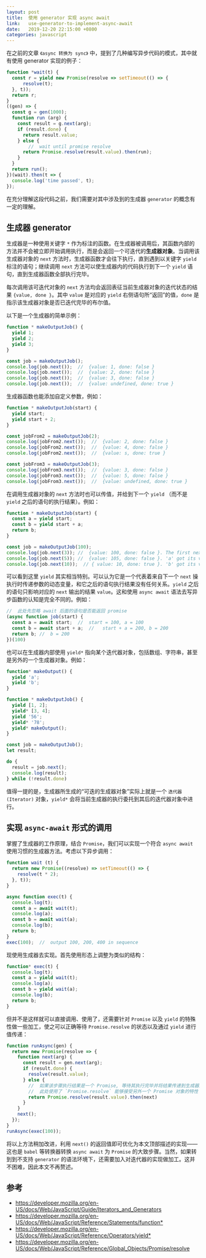 ```yaml
---
layout: post
title:  使用 generator 实现 async await
link:   use-generator-to-implement-async-await
date:   2019-12-20 22:15:00 +0800
categories: javascript
---
```


在之前的文章 `《async 转换为 sync》` 中，提到了几种编写异步代码的模式，其中就有使用 generator 实现的例子：

```javascript
function *wait(t) {
  const r = yield new Promise(resolve => setTimeout(() => {
      resolve(t);
  }, t));
  return r;
}
((gen) => {
  const g = gen(1000);
  function run (arg) {
    const result = g.next(arg);
    if (result.done) {
      return result.value;
    } else {
        //  wait until promise resolve
      return Promise.resolve(result.value).then(run);
    }
  }
  return run();
})(wait).then(t => {
  console.log('time passed', t);
});
```

在充分理解这段代码之前，我们需要对其中涉及到的生成器 `generator` 的概念有一定的理解。

## 生成器 generator

生成器是一种使用关键字 `*` 作为标注的函数。在生成器被调用后，其函数内部的方法并不会被立即开始调用执行，而是会返回一个可迭代的**生成器对象**。当调用该生成器对象的 `next` 方法时，生成器函数才会往下执行，直到遇到以关键字 `yield` 标注的语句；继续调用 `next` 方法可以使生成器内的代码执行到下一个 `yield`  语句，直到生成器函数全部执行完毕。

每次调用该可迭代对象的 `next` 方法均会返回表征当前生成器对象的迭代状态的结果 `{value, done }`。其中 `value` 是对应的 `yield` 右侧语句所“返回”的值，`done` 是指示该生成器对象是否已迭代完毕的布尔值。

以下是一个生成器的简单示例：

```javascript
function * makeOutputJob() {
  yield 1;
  yield 2;
  yield 3;
}

const job = makeOutputJob();
console.log(job.next());  //  {value: 1, done: false }
console.log(job.next());  //  {value: 2, done: false }
console.log(job.next());  //  {value: 3, done: false }
console.log(job.next());  //  {value: undefined, done: true }
```

生成器函数也能添加自定义参数，例如：

```javascript
function * makeOutputJob(start) {
  yield start;
  yield start + 2;
}

const jobFrom2 = makeOutputJob(2);
console.log(jobFrom2.next());  //  {value: 2, done: false }
console.log(jobFrom2.next());  //  {value: 4, done: false }
console.log(jobFrom2.next());  //  {value: s, done: true }

const jobFrom3 = makeOutputJob(3);
console.log(jobFrom3.next());  //  {value: 3, done: false }
console.log(jobFrom3.next());  //  {value: 5, done: false }
console.log(jobFrom3.next());  //  {value: undefined, done: true }
```

在调用生成器对象的 `next` 方法时也可以传值，并给到下一个 `yield` （而不是 `yield` 之后的语句的执行结果）。例如：

```javascript
function * makeOutputJob(start) {
  const a = yield start;
  const b = yield start + a;
  return b;
}

const job = makeOutputJob(100);
console.log(job.next(3)); //  {value: 100, done: false }. The first next(value) is always ignored. 'a' is undefined now.
console.log(job.next(5)); //  {value: 105, done: false }. 'a' got its value as '5' and returned value as 100 + 5 = 105. 'b' is still undefined now.
console.log(job.next(10));  // { value: 10, done: true }. 'b' got its value as '10' rather than '105'.
```

可以看到这里 `yield` 其实相当特别。可以认为它是一个代表着来自下一个 `next` 操执行时传递参数的动态变量，和它之后的语句执行结果没有任何关系。`yield` 之后的语句只影响对应的 `next` 输出的结果 `value`。这和使用 `async await` 语法去写异步函数的认知是完全不同的。例如：

```javascript
//  此处先忽略 await 后面的语句是否能返回 promise
(async function job(start) {
  const a = await start;  //  start = 100, a = 100
  const b = await start + a;  //   start + a = 200, b = 200
  return b; //  b = 200
})(100)
```

也可以在生成器内部使用 `yield*` 指向某个迭代器对象，包括数组、字符串，甚至是另外的一个生成器对象。例如：

```javascript
function* makeOutput() {
  yield 'a';
  yield 'b';
}

function * makeOutputJob() {
  yield [1, 2];
  yield* [3, 4];
  yield '56';
  yield* '78';
  yield* makeOutput();
}

const job = makeOutputJob();
let result;

do {
  result = job.next();
  console.log(result);
} while (!result.done)
```

值得一提的是，生成器所生成的“可迭的生成器对象”实际上就是一个 `迭代器(Iterator)` 对象，`yield*` 会将当前生成器的执行委托到其后的迭代器对象中进行。

## 实现 `async-await` 形式的调用

掌握了生成器的工作原理，结合 `Promise`，我们可以实现一个符合 `async await` 使用习惯的生成器方法。考虑以下异步调用：

```javascript
function wait (t) {
  return new Promise((resolve) => setTimeout(() => {
    resolve(t * 2);
  }, t));
}

async function exec(t) {
  console.log(t);
  const a = await wait(t);
  console.log(a);
  const b = await wait(a);
  console.log(b);
  return b;
}
exec(100);  //  output 100, 200, 400 in sequence
```

现使用生成器去实现。首先使用形态上调整为类似的结构：

```javascript
function* exec(t) {
  console.log(t);
  const a = yield wait(t);
  console.log(a);
  const b = yield wait(a);
  console.log(b);
  return b;
}
```

但并不是这样就可以直接调用、使用了，还需要针对 `Promise` 以及 `yield` 的特殊性做一些加工，使之可以正确等待 `Promise.resolve` 的状态以及通过 `yield` 进行值传递：

```javascript
function runAsync(gen) {
  return new Promise(resolve => {
    function next(arg) {
      const result = gen.next(arg);
      if (result.done) {
        resolve(result.value);
      } else {
        //  如果该步骤执行结果是一个 Promise, 等待其执行完毕并将结果传递到生成器对象内
        //  此处使用了 `Promise.resolve` 能够接受另外一个 Promise 对象的特性
        return Promise.resolve(result.value).then(next)
      }
    }
    next();
  });
}
runAsync(exec(100));
```

将以上方法稍加改进，利用 `next()` 的返回值即可优化为本文顶部描述的实现——这也是 `babel` 等转换器转换 `async await` 为 `Promise` 的大致步骤。当然，如果转到到不支持 `generator` 的语法环境下，还需要加入对迭代器的实现做加工。这并不困难，因此本文不再赘述。

## 参考

- <https://developer.mozilla.org/en-US/docs/Web/JavaScript/Guide/Iterators_and_Generators>
- <https://developer.mozilla.org/en-US/docs/Web/JavaScript/Reference/Statements/function*>
- <https://developer.mozilla.org/en-US/docs/Web/JavaScript/Reference/Operators/yield*>
- <https://developer.mozilla.org/en-US/docs/Web/JavaScript/Reference/Global_Objects/Promise/resolve>
